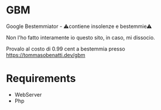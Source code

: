 # GBM
Google Bestemmiator - ⚠contiene insolenze e bestemmie⚠


Non l'ho fatto interamente io questo sito, in caso, mi dissocio.

Provalo al costo di 0.99 cent a bestemmia presso https://tommasobenatti.dev/gbm


# Requirements
- WebServer
- Php
